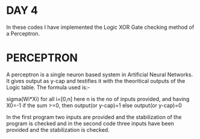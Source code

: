 # DAY 4
In these codes I have implemented the Logic XOR Gate checking method of a Perceptron.

# PERCEPTRON
A perceptron is a single neuron based system in Artificial Neural Networks. It gives output as y-cap and testifies it with the theoritical outputs of the Logic table. The formula used is:-

sigma(Wi*Xi) for all i=[0,n] here n is the no of inputs provided, and having X0=-1
if the sum >=0, then output(or y-cap)=1 else output(or y-cap)=0

In the first program two inputs are provided and the stabilization of the program is checked and in the second code three inputs have been provided and the stabilization is checked.

